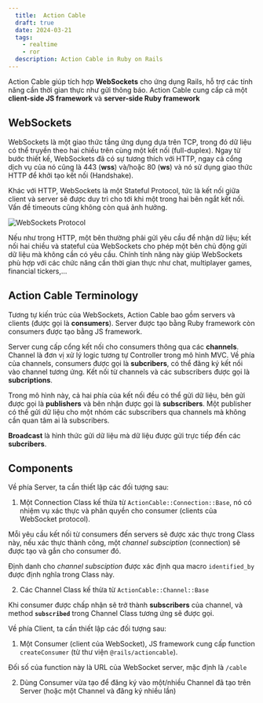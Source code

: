 ```yaml
---
  title:  Action Cable
  draft: true
  date: 2024-03-21
  tags:
    - realtime
    - ror
  description: Action Cable in Ruby on Rails
---
```


Action Cable giúp tích hợp **WebSockets** cho ứng dụng Rails, hỗ trợ các tính năng cần thời gian thực như gửi thông báo. Action Cable cung cấp cả một **client-side JS framework** và **server-side Ruby framework**

## WebSockets

WebSockets là một giao thức tầng ứng dụng dựa trên TCP, trong đó dữ liệu có thể truyền theo hai chiều trên cùng một kết nối (full-duplex). Ngay từ bước thiết kế, WebSockets đã có sự tương thích với HTTP, ngay cả cổng dịch vụ của nó cũng là 443 (**wss**) và/hoặc 80 (**ws**) và nó sử dụng giao thức HTTP để khởi tạo kết nối (Handshake).

Khác với HTTP, WebSockets là một Stateful Protocol, tức là kết nối giữa client và server sẽ được duy trì cho tới khi một trong hai bên ngắt kết nối. Vấn đề timeouts cũng không còn quá ảnh hưởng.

![WebSockets Protocol](assets/rails/websocket-protocol.png)

Nếu như trong HTTP, một bên thường phải gửi yêu cầu để nhận dữ liệu; kết nối hai chiều và stateful của WebSockets cho phép một bên chủ động gửi dữ liệu mà không cần có yêu cầu. Chính tính năng này giúp WebSockets phù hợp với các chức năng cần thời gian thực như chat, multiplayer games, financial tickers,...

## Action Cable Terminology

Tương tự kiến trúc của WebSockets, Action Cable bao gồm servers và clients (được gọi là **consumers**). Server được tạo bằng Ruby framework còn consumers được tạo bằng JS framework.

Server cung cấp cổng kết nối cho consumers thông qua các **channels**. Channel là đơn vị xử lý logic tương tự Controller trong mô hình MVC. Về phía của channels, consumers được gọi là **subcribers**, có thể đăng ký kết nối vào channel tương ứng. Kết nối từ channels và các subscribers được gọi là **subcriptions**.

Trong mô hình này, cả hai phía của kết nối đều có thể gửi dữ liệu, bên gửi được gọi là **publishers** và bên nhận được gọi là **subscribers**. Một publisher có thể gửi dữ liệu cho một nhóm các subscribers qua channels mà không cần quan tâm ai là subscribers.

**Broadcast** là hình thức gửi dữ liệu mà dữ liệu được gửi trực tiếp đến các **subcribers**.

## Components

Về phía Server, ta cần thiết lập các đối tượng sau:

1. Một Connection Class kế thừa từ `ActionCable::Connection::Base`, nó có nhiệm vụ xác thực và phân quyền cho consumer (clients của WebSocket protocol).

Mỗi yêu cầu kết nối từ consumers đến servers sẽ được xác thực trong Class này, nếu xác thực thành công, một _channel subsciption_ (connection) sẽ được tạo và gắn cho consumer đó.

Định danh cho _channel subsciption_ được xác định qua macro `identified_by` được định nghĩa trong Class này.

2. Các Channel Class kế thừa từ `ActionCable::Channel::Base`

Khi consumer được chấp nhận sẽ trở thành **subscribers** của channel, và method **`subscribed`** trong Channel Class tương ứng sẽ được gọi.

Về phía Client, ta cần thiết lập các đối tượng sau:

1. Một Consumer (client của WebSocket), JS framework cung cấp function `createConsumer` (từ thư viện `@rails/actioncable`).

Đối số của function này là URL của WebSocket server, mặc định là `/cable`

2. Dùng Consumer vừa tạo để đăng ký vào một/nhiều Channel đã tạo trên Server (hoặc một Channel và đăng ký nhiều lần)

